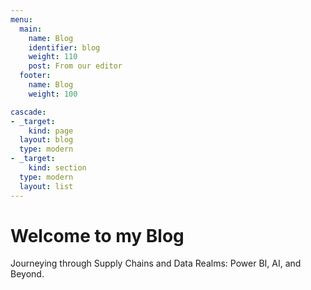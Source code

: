 ```yaml
---
menu:
  main:
    name: Blog
    identifier: blog
    weight: 110
    post: From our editor
  footer:
    name: Blog
    weight: 100

cascade:
- _target:
    kind: page
  layout: blog
  type: modern
- _target:
    kind: section
  type: modern
  layout: list
---
```

Welcome to my Blog
============

Journeying through Supply Chains and Data Realms: Power BI, AI, and Beyond.
